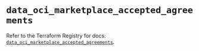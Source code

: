# `data_oci_marketplace_accepted_agreements`

Refer to the Terraform Registry for docs: [`data_oci_marketplace_accepted_agreements`](https://registry.terraform.io/providers/hashicorp/oci/7.19.0/docs/data-sources/marketplace_accepted_agreements).
